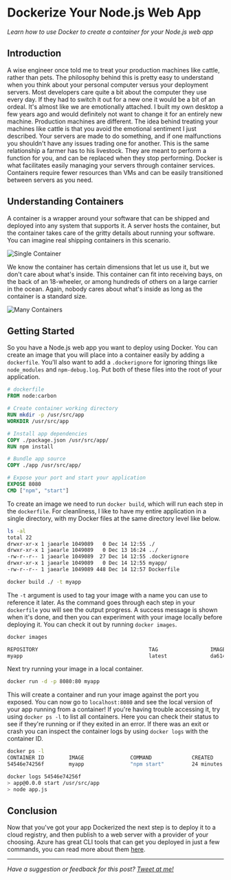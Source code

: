 # Dockerize Your Node.js Web App

*Learn how to use Docker to create a container for your Node.js web app*

## Introduction

A wise engineer once told me to treat your production machines like cattle, rather than pets. The philosophy behind this is pretty easy to understand when you think about your personal computer versus your deployment servers. Most developers care quite a bit about the computer they use every day. If they had to switch it out for a new one it would be a bit of an ordeal. It's almost like we are emotionally attached. I built my own desktop a few years ago and would definitely not want to change it for an entirely new machine. Production machines are different. The idea behind treating your machines like cattle is that you avoid the emotional sentiment I just described. Your servers are made to do something, and if one malfunctions you shouldn't have any issues trading one for another. This is the same relationship a farmer has to his livestock. They are meant to perform a function for you, and can be replaced when they stop performing. Docker is what facilitates easily managing your servers through container services. Containers require fewer resources than VMs and can be easily transitioned between servers as you need. 

## Understanding Containers

A container is a wrapper around your software that can be shipped and deployed into any system that supports it. A server hosts the container, but the container takes care of the gritty details about running your software. You can imagine real shipping containers in this scenario.

![Single Container](/uploads/15-single-container.jpg)

We know the container has certain dimensions that let us use it, but we don't care about what's inside. This container can fit into receiving bays, on the back of an 18-wheeler, or among hundreds of others on a large carrier in the ocean. Again, nobody cares about what's inside as long as the container is a standard size.

![Many Containers](/uploads/15-multiple-containers.jpg)

## Getting Started

So you have a Node.js web app you want to deploy using Docker. You can create an image that you will place into a container easily by adding a `dockerfile`. You'll also want to add a `.dockerignore` for ignoring things like `node_modules` and `npm-debug.log`. Put both of these files into the root of your application.

```dockerfile
# dockerfile
FROM node:carbon

# Create container working directory
RUN mkdir -p /usr/src/app
WORKDIR /usr/src/app

# Install app dependencies
COPY ./package.json /usr/src/app/
RUN npm install

# Bundle app source
COPY ./app /usr/src/app/

# Expose your port and start your application
EXPOSE 8080
CMD ["npm", "start"]
```

To create an image we need to run `docker build`, which will run each step in the `dockerfile`. For cleanliness, I like to have my entire application in a single directory, with my Docker files at the same directory level like below.

```bash
ls -al
total 22
drwxr-xr-x 1 jaearle 1049089   0 Dec 14 12:55 ./
drwxr-xr-x 1 jaearle 1049089   0 Dec 13 16:24 ../
-rw-r--r-- 1 jaearle 1049089  27 Dec 14 12:55 .dockerignore
drwxr-xr-x 1 jaearle 1049089   0 Dec 14 12:55 myapp/
-rw-r--r-- 1 jaearle 1049089 448 Dec 14 12:57 Dockerfile

docker build ./ -t myapp 
```

The `-t` argument is used to tag your image with a name you can use to reference it later. As the command goes through each step in your `dockerfile` you will see the output progress. A success message is shown when it's done, and then you can experiment with your image locally before deploying it. You can check it out by running `docker images`.

```bash
docker images

REPOSITORY                                    TAG                 IMAGE ID            CREATED             SIZE
myapp                                         latest              da6142b4ef25        2 minutes ago       67.4MB
```

Next try running your image in a local container.

```bash
docker run -d -p 8080:80 myapp
```

This will create a container and run your image against the port you exposed. You can now go to `localhost:8080` and see the local version of your app running from a container! If you're having trouble accessing it, try using `docker ps -l` to list all containers. Here you can check their status to see if they're running or if they exited in an error. If there was an exit or crash you can inspect the container logs by using `docker logs` with the container ID.

```bash
docker ps -l
CONTAINER ID        IMAGE               COMMAND             CREATED             STATUS              PORTS                            NAMES
54546e74256f        myapp               "npm start"         24 minutes ago      Up 24 minutes       8080/tcp, 0.0.0.0:8080->80/tcp   suspicious_golick

docker logs 54546e74256f
> app@0.0.0 start /usr/src/app
> node app.js
```

## Conclusion

Now that you've got your app Dockerized the next step is to deploy it to a cloud registry, and then publish to a web server with a provider of your choosing. Azure has great CLI tools that can get you deployed in just a few commands, you can read more about them [here](https://docs.microsoft.com/en-us/azure/container-instances/container-instances-tutorial-deploy-app).

--- 

*Have a suggestion or feedback for this post? [Tweet at me!](https://twitter.com/ItsJamesIRL)*